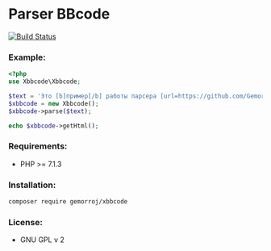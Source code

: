 # Parser BBcode

[![Build Status](https://secure.travis-ci.org/Gemorroj/xBBCode.png?branch=master)](https://travis-ci.org/Gemorroj/xBBCode)


### Example:

```php
<?php
use Xbbcode\Xbbcode;

$text = 'Это [b]пример[/b] работы парсера [url=https://github.com/Gemorroj/xBBCode]xBBCode[/url].';
$xbbcode = new Xbbcode();
$xbbcode->parse($text);

echo $xbbcode->getHtml();
```

### Requirements:
 - PHP >= 7.1.3


### Installation:
```bash
composer require gemorroj/xbbcode
```


### License: 
 - GNU GPL v 2
